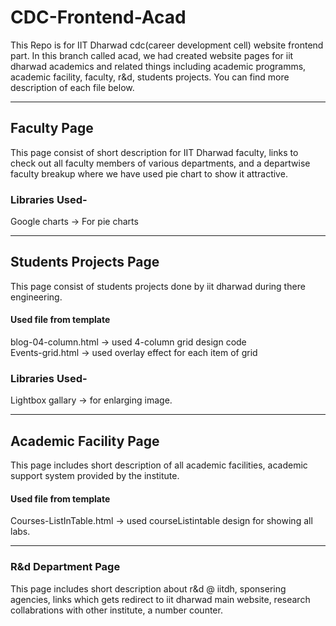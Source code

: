 # CDC-Frontend-Acad
This Repo is for IIT Dharwad cdc(career development cell) website frontend part. In this branch called acad, we had created website pages for iit dharwad academics and related things including academic programms, academic facility, faculty, r&d, students projects. You can find more description of each file below.

***
## Faculty Page
This page consist of short description for IIT Dharwad faculty, links to check out all faculty members of various departments, and a departwise faculty breakup where we have used pie chart to show it attractive.

### Libraries Used-
Google charts -> For pie charts

***
## Students Projects Page
This page consist of students projects done by iit dharwad during there engineering.

#### Used file from template
blog-04-column.html -> used 4-column grid design code<br/>
Events-grid.html -> used overlay effect for each item of grid

### Libraries Used-
Lightbox gallary -> for enlarging image.

***
## Academic Facility Page
This page includes short description of all academic facilities, academic support system provided by the institute.

#### Used file from template
Courses-ListInTable.html -> used courseListintable design for showing all labs. 

***
### R&d Department Page
This page includes short description about r&d @ iitdh, sponsering agencies, links which gets redirect to iit dharwad main website, research collabrations with other institute, a number counter.

